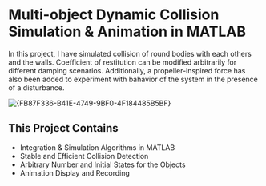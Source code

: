 # Multi-object Dynamic Collision Simulation & Animation in MATLAB
In this project, I have simulated collision of round bodies with each others and the walls. Coefficient of 
restitution can be modified arbitrarily for different damping scenarios. Additionally, a propeller-inspired force has also been added
to experiment with bahavior of the system in the presence of a disturbance.

![{FB87F336-B41E-4749-9BF0-4F184485B5BF}](https://github.com/user-attachments/assets/afdd2296-44ad-4677-a573-e283a25f5bc0)

## This Project Contains
- Integration & Simulation Algorithms in MATLAB
- Stable and Efficient Collision Detection
- Arbitrary Number and Initial States for the Objects
- Animation Display and Recording 
